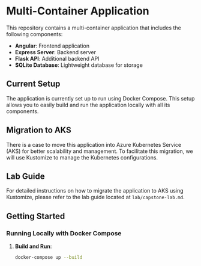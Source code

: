 # Multi-Container Application

This repository contains a multi-container application that includes the following components:

- **Angular**: Frontend application
- **Express Server**: Backend server
- **Flask API**: Additional backend API
- **SQLite Database**: Lightweight database for storage

## Current Setup

The application is currently set up to run using Docker Compose. This setup allows you to easily build and run the application locally with all its components.

## Migration to AKS

There is a case to move this application into Azure Kubernetes Service (AKS) for better scalability and management. To facilitate this migration, we will use Kustomize to manage the Kubernetes configurations.

## Lab Guide

For detailed instructions on how to migrate the application to AKS using Kustomize, please refer to the lab guide located at `lab/capstone-lab.md`.

## Getting Started

### Running Locally with Docker Compose

1. **Build and Run**:
   ```sh
   docker-compose up --build